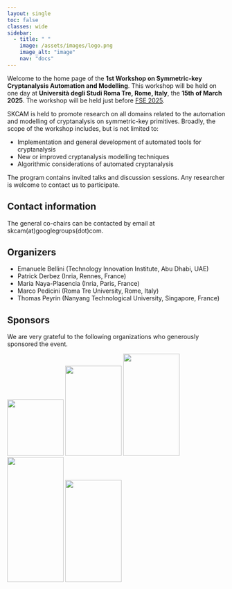 ```yaml
---
layout: single
toc: false
classes: wide
sidebar:  
  - title: " "
    image: /assets/images/logo.png
    image_alt: "image"
    nav: "docs"
---
```


Welcome to the home page of the **1st Workshop on Symmetric-key Cryptanalysis Automation and Modelling**. This workshop will be held on one day at **Università degli Studi Roma Tre, Rome, Italy**, the **15th of March 2025**. The workshop will be held just before [FSE 2025](https://fse.iacr.org/2025/).

SKCAM is held to promote research on all domains related to the automation and modelling of cryptanalysis on symmetric-key primitives. Broadly, the scope of the workshop includes, but is not limited to:
* Implementation and general development of automated tools for cryptanalysis
* New or improved cryptanalysis modelling techniques 
* Algorithmic considerations of automated cryptanalysis

The program contains invited talks and discussion sessions. Any researcher is welcome to contact us to participate.   

## Contact information

The general co-chairs can be contacted by email at skcam(at)googlegroups(dot)com.

## Organizers

<ul>
<li>Emanuele Bellini (Technology Innovation Institute, Abu Dhabi, UAE)</li>
<li>Patrick Derbez (Inria, Rennes, France)</li>
<li>Maria Naya-Plasencia (Inria, Paris, France)</li>
<li>Marco Pedicini (Roma Tre University, Rome, Italy)</li>
<li>Thomas Peyrin (Nanyang Technological University, Singapore, France)</li>

</ul>

## Sponsors

We are very grateful to the following organizations who generously sponsored the event.

<div class="imgcot">
  <a class="imgitm" href="https://www.inria.fr"><img border="0" src="https://skcamworkshop.github.io/skcam2025/assets/images/ERC.png" height="130" width="130" /></a>
  <a class="imgitm" href="https://www.inria.fr"><img border="0" src="https://skcamworkshop.github.io/skcam2025/assets/images/inria.png" height="208" width="130" /></a>
  <a class="imgitm" href="https://www.tii.ae"><img border="0" src="https://skcamworkshop.github.io/skcam2025/assets/images/TII.png" height="236" width="130" /></a>
  <a class="imgitm" href="https://www.univ-rennes.fr"><img border="0" src="https://skcamworkshop.github.io/skcam2025/assets/images/rennes.png" height="289" width="130" /></a>
  <a class="imgitm" href="https://www.uniroma3.it"><img border="0" src="https://skcamworkshop.github.io/skcam2025/assets/images/roma.png" height="236" width="130" /></a>
</div>



